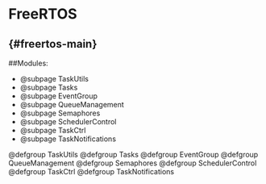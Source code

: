 # FreeRTOS
## {#freertos-main}

##Modules:

- @subpage TaskUtils
- @subpage Tasks
- @subpage EventGroup
- @subpage QueueManagement
- @subpage Semaphores
- @subpage SchedulerControl
- @subpage TaskCtrl
- @subpage TaskNotifications


@defgroup TaskUtils
@defgroup Tasks
@defgroup EventGroup
@defgroup QueueManagement
@defgroup Semaphores
@defgroup SchedulerControl
@defgroup TaskCtrl
@defgroup TaskNotifications
